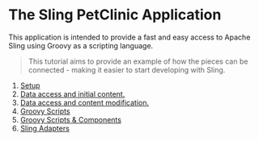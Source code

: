 # The Sling PetClinic Application

This application is intended to provide a fast and easy access to Apache Sling using Groovy as a scripting language.

> This tutorial aims to provide an example of how the pieces can be connected - making it easier to start developing
> with Sling.

1. [Setup](/floriansalihovic/pet-clinic/blob/master/setup.md)
2. [Data access and initial content.](/floriansalihovic/pet-clinic/blob/master/2_data_access_and_initial_content.md)
3. [Data access and content modification.](/floriansalihovic/pet-clinic/blob/master/3_data_access_and_modification.md)
4. [Groovy Scripts](/floriansalihovic/pet-clinic/blob/master/4_groovy_scripts.md)
5. [Groovy Scripts & Components](/floriansalihovic/pet-clinic/blob/master/5_groovy_scripts_and_components.md)
6. [Sling Adapters](/floriansalihovic/pet-clinic/blob/master/6_sling_adapters.md)

